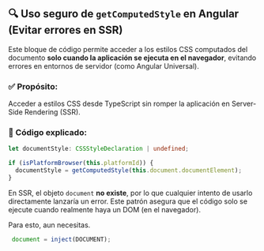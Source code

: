 ## 🔍 Uso seguro de `getComputedStyle` en Angular (Evitar errores en SSR)

Este bloque de código permite acceder a los estilos CSS computados del documento **solo cuando la aplicación se ejecuta en el navegador**, evitando errores en entornos de servidor (como Angular Universal).

### ✅ Propósito:

Acceder a estilos CSS desde TypeScript sin romper la aplicación en Server-Side Rendering (SSR).

### 🧠 Código explicado:

```ts
let documentStyle: CSSStyleDeclaration | undefined;

if (isPlatformBrowser(this.platformId)) {
  documentStyle = getComputedStyle(this.document.documentElement);
}
```

En SSR, el objeto `document` **no existe**, por lo que cualquier intento de usarlo directamente lanzaría un error. Este patrón asegura que el código solo se ejecute cuando realmente haya un DOM (en el navegador).

Para esto, aun necesitas.

```ts
 document = inject(DOCUMENT);
```


